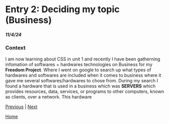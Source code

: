 # Entry 2: Deciding my topic (Business)
##### 11/4/24
### Context
I am now learning about CSS in unit 1 and recently I have been gatherning infomation of softwares + hardwares technologies on Business for my <b>Freedom Project</b>. Where I went on google to search up what types of hardwares and softwares are included when it comes to business where it gave me several softwares/hardwares to chose from. During my search I found a hardware that is used in a business which was <b>SERVERS</b> which provides resources, data, services, or programs to other computers, known as clients, over a network. This hardware

[Previous](entry01.md) | [Next](entry03.md)

[Home](../README.md)
